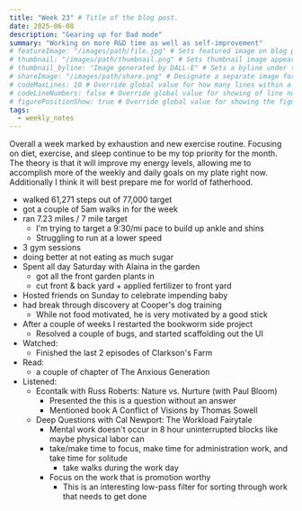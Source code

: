 ```yaml
---
title: "Week 23" # Title of the blog post.
date: 2025-06-08
description: "Gearing up for Dad mode"
summary: "Working on more R&D time as well as self-improvement"
# featureImage: "/images/path/file.jpg" # Sets featured image on blog post.
# thumbnail: "/images/path/thumbnail.png" # Sets thumbnail image appearing inside card on homepage.
# thumbnail_byline: "Image generated by DALL-E" # Sets a byline under the thumbnail image
# shareImage: "/images/path/share.png" # Designate a separate image for social media sharing.
# codeMaxLines: 10 # Override global value for how many lines within a code block before auto-collapsing.
# codeLineNumbers: false # Override global value for showing of line numbers within code block.
# figurePositionShow: true # Override global value for showing the figure label.
tags:
  - weekly_notes
---
```


Overall a week marked by exhaustion and new exercise routine. Focusing on diet, exercise, and sleep continue to be my top priority for the month. The theory is that it will improve my energy levels, allowing me to accomplish more of the weekly and daily goals on my plate right now. Additionally I think it will best prepare me for world of fatherhood.

- walked 61,271 steps out of 77,000 target
- got a couple of 5am walks in for the week
- ran 7.23 miles / 7 mile target
  - I'm trying to target a 9:30/mi pace to build up ankle and shins
  - Struggling to run at a lower speed
- 3 gym sessions
- doing better at not eating as much sugar
- Spent all day Saturday with Alaina in the garden
  - got all the front garden plants in
  - cut front & back yard + applied fertilizer to front yard 
- Hosted friends on Sunday to celebrate impending baby
- had break through discovery at Cooper's dog training
  - While not food motivated, he is very motivated by a good stick
- After a couple of weeks I restarted the bookworm side project
  - Resolved a couple of bugs, and started scaffolding out the UI 
- Watched:
  - Finished the last 2 episodes of Clarkson's Farm
- Read:
  - a couple of chapter of The Anxious Generation
- Listened:
  - Econtalk with Russ Roberts: Nature vs. Nurture (with Paul Bloom)
    - Presented the this is a question without an answer
    - Mentioned book A Conflict of Visions by Thomas Sowell
  - Deep Questions with Cal Newport: The Workload Fairytale
    - Mental work doesn't occur in 8 hour uninterrupted blocks like maybe physical labor can
    - take/make time to focus, make time for administration work, and take time for solitude
      - take walks during the work day
    - Focus on the work that is promotion worthy
      - This is an interesting low-pass filter for sorting through work that needs to get done


